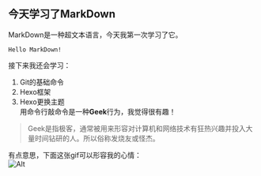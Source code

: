 ## 今天学习了MarkDown
MarkDown是一种超文本语言，今天我第一次学习了它。  

`Hello MarkDown!`  
  
接下来我还会学习：

1. Git的基础命令
2. Hexo框架
3. Hexo更换主题  
用命令行敲命令是一种**Geek**行为，我觉得很有趣！  
> Geek是指极客，通常被用来形容对计算机和网络技术有狂热兴趣并投入大量时间钻研的人。所以俗称发烧友或怪杰。  

有点意思，下面这张gif可以形容我的心情：  
![Alt](https://qgt-style.oss-cn-hangzhou.aliyuncs.com/newcoursep4/g1/g1-2-2/tenor.gif)
